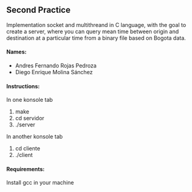 
## Second Practice
Implementation socket and multithreand in C language, with the goal to create a server, where you can query mean time between
origin and destination at a particular time from a binary file based on Bogota data.

#### Names:
- Andres Fernando Rojas Pedroza
- Diego Enrique Molina Sánchez

#### Instructions:
In one konsole tab 

  1. make
  2. cd servidor
  3. ./server
  
In another konsole tab
  1. cd cliente
  2. ./client

#### Requirements:
Install gcc in your machine 
